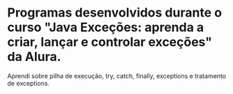<h1> Programas desenvolvidos durante o curso "Java Exceções: aprenda a criar, lançar e controlar exceções" da Alura. </h1>
Aprendi sobre pilha de execução, try, catch, finally, exceptions e tratamento de exceptions.
